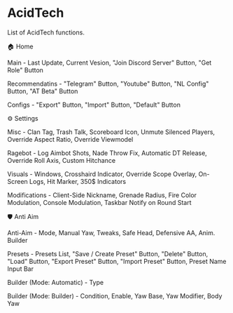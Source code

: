 # AcidTech
List of AcidTech functions.

🏠 Home

Main - Last Update, Current Vesion, "Join Discord Server" Button, "Get Role" Button

Recommendatins - "Telegram" Button, "Youtube" Button, "NL Config" Button, "AT Beta" Button

Configs - "Export" Button, "Import" Button, "Default" Button


⚙️ Settings

Misc - Clan Tag, Trash Talk, Scoreboard Icon, Unmute Silenced Players, Override Aspect Ratio, Override Viewmodel

Ragebot - Log Aimbot Shots, Nade Throw Fix, Automatic DT Release, Override Roll Axis, Custom Hitchance

Visuals - Windows, Crosshaird Indicator, Override Scope Overlay, On-Screen Logs, Hit Marker, 350$ Indicators

Modifications - Client-Side Nickname, Grenade Radius, Fire Color Modulation, Console Modulation, Taskbar Notify on Round Start


🛡️ Anti Aim

Anti-Aim - Mode, Manual Yaw, Tweaks, Safe Head, Defensive AA, Anim. Builder

Presets - Presets List, "Save / Create Preset" Button, "Delete" Button, "Load" Button, "Export Preset" Button, "Import Preset" Button, Preset Name Input Bar

Builder (Mode: Automatic) - Type

Builder (Mode: Builder) - Condition, Enable, Yaw Base, Yaw Modifier, Body Yaw
